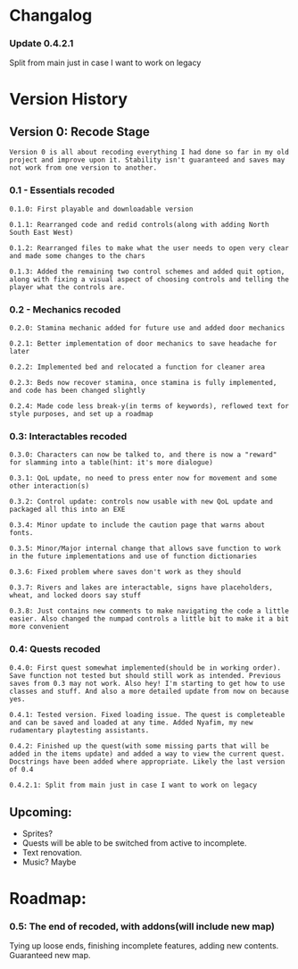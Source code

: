 # Changalog
### Update 0.4.2.1 <Quests recoded>
  Split from main just in case I want to work on legacy


# Version History
## Version 0: Recode Stage
    Version 0 is all about recoding everything I had done so far in my old project and improve upon it. Stability isn't guaranteed and saves may not work from one version to another.
  ### 0.1 - Essentials recoded
    0.1.0: First playable and downloadable version

    0.1.1: Rearranged code and redid controls(along with adding North South East West)

    0.1.2: Rearranged files to make what the user needs to open very clear and made some changes to the chars

    0.1.3: Added the remaining two control schemes and added quit option, along with fixing a visual aspect of choosing controls and telling the player what the controls are.

  ### 0.2 - Mechanics recoded
    0.2.0: Stamina mechanic added for future use and added door mechanics

    0.2.1: Better implementation of door mechanics to save headache for later

    0.2.2: Implemented bed and relocated a function for cleaner area

    0.2.3: Beds now recover stamina, once stamina is fully implemented, and code has been changed slightly

    0.2.4: Made code less break-y(in terms of keywords), reflowed text for style purposes, and set up a roadmap

  ### 0.3: Interactables recoded
    0.3.0: Characters can now be talked to, and there is now a "reward" for slamming into a table(hint: it's more dialogue)

    0.3.1: QoL update, no need to press enter now for movement and some other interaction(s)

    0.3.2: Control update: controls now usable with new QoL update and packaged all this into an EXE

    0.3.4: Minor update to include the caution page that warns about fonts.

    0.3.5: Minor/Major internal change that allows save function to work in the future implementations and use of function dictionaries

    0.3.6: Fixed problem where saves don't work as they should

    0.3.7: Rivers and lakes are interactable, signs have placeholders, wheat, and locked doors say stuff

    0.3.8: Just contains new comments to make navigating the code a little easier. Also changed the numpad controls a little bit to make it a bit more convenient

  ### 0.4: Quests recoded
    0.4.0: First quest somewhat implemented(should be in working order). Save function not tested but should still work as intended. Previous saves from 0.3 may not work. Also hey! I'm starting to get how to use classes and stuff. And also a more detailed update from now on because yes.

    0.4.1: Tested version. Fixed loading issue. The quest is completeable and can be saved and loaded at any time. Added Nyafim, my new rudamentary playtesting assistants.

    0.4.2: Finished up the quest(with some missing parts that will be added in the items update) and added a way to view the current quest. Docstrings have been added where appropriate. Likely the last version of 0.4

    0.4.2.1: Split from main just in case I want to work on legacy

## Upcoming:
 - Sprites?
 - Quests will be able to be switched from active to incomplete.
 - Text renovation.
 - Music? Maybe

# Roadmap:
 ### 0.5: The end of recoded, with addons(will include new map)
  Tying up loose ends, finishing incomplete features, adding new contents. Guaranteed new map.

